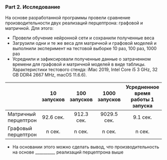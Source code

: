 ### Part 2. Исследование                                        
На основе разработанной программы провели сравнение производительности двух реализаций перцептрона: графовой и матричной. Для этого:
- Провели обучение нейронной сети и сохранили полученные веса
- Загрузили одни и те же веса для матричной и графовой моделей и выполнили эксперимент на тестовой выборке 10 раз, 100 раз, 1000 раз
- Усреднили и зафиксировали полученные данные о затраченном времени для графовой и матричной моделей в виде таблицы. 
Характеристики тестового стенда: iMac 2019, Intel Core i5 3 GHz, 32 GB DDR4 2667 MHz, macOS 11.6.6).

|  | 10 запусков | 100 запусков | 1000 запусков | Усредненное время работы 1 запуска |
| ------------- | :-----: | :-----: | :-----: | :-----: | 
| Матричный перцептрон | 92.6 сек. | 912.3 сек. | 9029.5 сек. | 9.1 сек. |
| Графовый перцептрон | n сек. | n сек. | n сек. | n сек. |

- На основании этого можно сделать вывод, что производительность на основе __________ реализаций перцептрона выше
